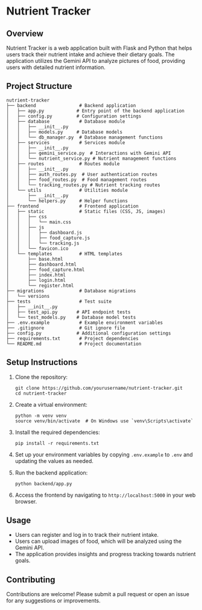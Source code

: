 # Nutrient Tracker

## Overview
Nutrient Tracker is a web application built with Flask and Python that helps users track their nutrient intake and achieve their dietary goals. The application utilizes the Gemini API to analyze pictures of food, providing users with detailed nutrient information.

## Project Structure
```
nutrient-tracker
├── backend                # Backend application
│   ├── app.py            # Entry point of the backend application
│   ├── config.py         # Configuration settings
│   ├── database           # Database module
│   │   ├── __init__.py
│   │   ├── models.py     # Database models
│   │   └── db_manager.py  # Database management functions
│   ├── services           # Services module
│   │   ├── __init__.py
│   │   ├── gemini_service.py  # Interactions with Gemini API
│   │   └── nutrient_service.py # Nutrient management functions
│   ├── routes             # Routes module
│   │   ├── __init__.py
│   │   ├── auth_routes.py  # User authentication routes
│   │   ├── food_routes.py  # Food management routes
│   │   └── tracking_routes.py # Nutrient tracking routes
│   └── utils              # Utilities module
│       ├── __init__.py
│       └── helpers.py     # Helper functions
├── frontend               # Frontend application
│   ├── static             # Static files (CSS, JS, images)
│   │   ├── css
│   │   │   └── main.css
│   │   ├── js
│   │   │   ├── dashboard.js
│   │   │   ├── food_capture.js
│   │   │   └── tracking.js
│   │   └── favicon.ico
│   └── templates          # HTML templates
│       ├── base.html
│       ├── dashboard.html
│       ├── food_capture.html
│       ├── index.html
│       ├── login.html
│       └── register.html
├── migrations             # Database migrations
│   └── versions
├── tests                  # Test suite
│   ├── __init__.py
│   ├── test_api.py       # API endpoint tests
│   └── test_models.py    # Database model tests
├── .env.example           # Example environment variables
├── .gitignore             # Git ignore file
├── config.py             # Additional configuration settings
├── requirements.txt       # Project dependencies
└── README.md              # Project documentation
```

## Setup Instructions
1. Clone the repository:
   ```
   git clone https://github.com/yourusername/nutrient-tracker.git
   cd nutrient-tracker
   ```

2. Create a virtual environment:
   ```
   python -m venv venv
   source venv/bin/activate  # On Windows use `venv\Scripts\activate`
   ```

3. Install the required dependencies:
   ```
   pip install -r requirements.txt
   ```

4. Set up your environment variables by copying `.env.example` to `.env` and updating the values as needed.

5. Run the backend application:
   ```
   python backend/app.py
   ```

6. Access the frontend by navigating to `http://localhost:5000` in your web browser.

## Usage
- Users can register and log in to track their nutrient intake.
- Users can upload images of food, which will be analyzed using the Gemini API.
- The application provides insights and progress tracking towards nutrient goals.

## Contributing
Contributions are welcome! Please submit a pull request or open an issue for any suggestions or improvements.